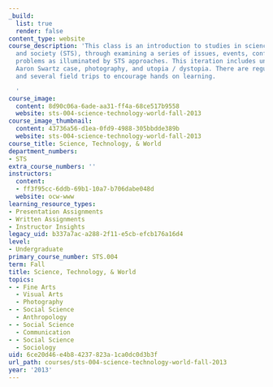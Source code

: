 ```yaml
---
_build:
  list: true
  render: false
content_type: website
course_description: 'This class is an introduction to studies in science, technology,
  and society (STS), through examining a series of issues, events, conflicts, and
  problems as illuminated by STS approaches. This iteration includes units on the
  Aaron Swartz case, photography, and utopia / dystopia. There are regular guest speakers,
  and several field trips to encourage hands on learning.

  '
course_image:
  content: 8d90c06a-6ade-aa31-ff4a-68ce517b9558
  website: sts-004-science-technology-world-fall-2013
course_image_thumbnail:
  content: 43736a56-d1ea-0fd9-4988-305bbdde389b
  website: sts-004-science-technology-world-fall-2013
course_title: Science, Technology, & World
department_numbers:
- STS
extra_course_numbers: ''
instructors:
  content:
  - ff3f95cc-6ddb-69b1-10a7-b706dabe048d
  website: ocw-www
learning_resource_types:
- Presentation Assignments
- Written Assignments
- Instructor Insights
legacy_uid: b337a7ac-a288-2f11-e5cb-efcb176a16d4
level:
- Undergraduate
primary_course_number: STS.004
term: Fall
title: Science, Technology, & World
topics:
- - Fine Arts
  - Visual Arts
  - Photography
- - Social Science
  - Anthropology
- - Social Science
  - Communication
- - Social Science
  - Sociology
uid: 6ce20d46-e4b8-4237-823a-1ca0dc0d3b3f
url_path: courses/sts-004-science-technology-world-fall-2013
year: '2013'
---
```

